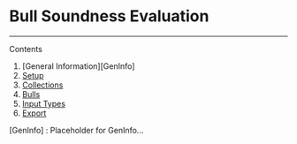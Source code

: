 # Bull Soundness Evaluation

* * *

Contents

1.  [General Information][GenInfo]
2.  [Setup](google.com)
3.  [Collections](google.com)
4.  [Bulls](google.com)
5.  [Input Types](google.com)
6.  [Export](google.com)


[GenInfo] : Placeholder for GenInfo...
